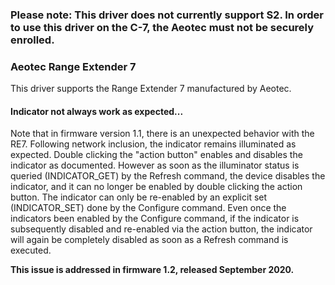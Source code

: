 ### Please note: This driver does not currently support S2. In order to use this driver on the C-7, the Aeotec must not be securely enrolled.


### Aeotec Range Extender 7

This driver supports the Range Extender 7 manufactured by Aeotec.


#### Indicator not always work as expected...
Note that in firmware version 1.1, there is an unexpected behavior with the RE7.
Following network inclusion, the indicator remains illuminated as expected. Double clicking
the "action button" enables and disables the indicator as documented. However as soon as the
illuminator status is queried (INDICATOR_GET) by the Refresh command, the device disables
the indicator, and it can no longer be enabled by double clicking the action button. The
indicator can only be re-enabled by an explicit set (INDICATOR_SET) done by the Configure
command.  Even once the indicators been enabled by the Configure command, if the indicator
is subsequently disabled and re-enabled via the action button, the indicator will again be
completely disabled as soon as a Refresh command is executed.

**This issue is addressed in firmware 1.2, released September 2020.**
